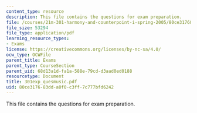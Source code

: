 ```yaml
---
content_type: resource
description: This file contains the questions for exam preparation.
file: /courses/21m-301-harmony-and-counterpoint-i-spring-2005/80ce317683dda0f0c3ff7c777bfd6242_301exp_quesmusic.pdf
file_size: 53294
file_type: application/pdf
learning_resource_types:
- Exams
license: https://creativecommons.org/licenses/by-nc-sa/4.0/
ocw_type: OCWFile
parent_title: Exams
parent_type: CourseSection
parent_uid: 68d13a1d-fa1a-588e-79cd-d3aad0ed0188
resourcetype: Document
title: 301exp_quesmusic.pdf
uid: 80ce3176-83dd-a0f0-c3ff-7c777bfd6242
---
```

This file contains the questions for exam preparation.